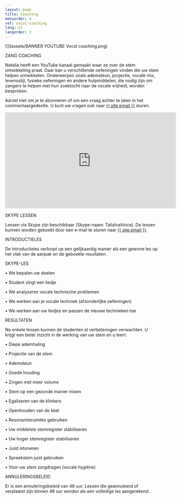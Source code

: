 ```yaml
---
layout: page
title: Coaching
menuorder: 4
ref: vocal-coaching
lang: nl
langorder: 3
---
```


![](assets/BANNER YOUTUBE Vocal coaching.png)

ZANG COACHING 

Natalia heeft een YouTube kanaal gemaakt waar ze over de stem ontwikkeling praat. Daar kan u verschillende oefeningen vinden die uw stem helpen ontwikkelen. Onderwerpen zoals ademsteun, projectie, vocale mix, levensstijl, fysieke oefeningen en andere hulpmiddelen, die nodig zijn om zangers te helpen met hun zoektocht naar de vocale vrijheid, worden besproken.

Aarzel niet om je te abonneren of om een vraag achter te laten in het commentaargedeelte. U kunt uw vragen ook naar <a href="mailto:{{ site.email }}">{{ site.email }}</a> sturen.

<iframe width="560" height="315" src="https://www.youtube.com/embed/bNK8kpnJadM" frameborder="0" allow="autoplay; encrypted-media" allowfullscreen></iframe>

SKYPE LESSEN

Lessen via Skype zijn beschikbaar (Skype-naam: TaliaIvaVoice). De lessen kunnen worden geboekt door een e-mail te sturen naar <a href="mailto:{{ site.email }}">{{ site.email }}</a>.


INTRODUCTIELES

De introductieles verloopt op een gelijkaardig manier als een gewone les op het vlak van de aanpak en de geboekte resultaten. 


SKYPE-LES

•	We bepalen uw doelen

•	Student zingt een liedje

•	We analyseren vocale technische problemen

•	We werken aan je vocale techniek (afzonderlijke oefeningen)

•	We werken aan uw liedjes en passen de nieuwe technieken toe


RESULTATEN

Na enkele lessen kunnen de studenten al verbeteringen verwachten. U krijgt een beter inzicht in de werking van uw stem en u leert:

•	Diepe ademhaling

•	Projectie van de stem

•	Ademsteun

•	Goede houding

•	Zingen met meer volume

•	Stem op een gezonde manier mixen

•	Egaliseren van de klinkers

•	Openhouden van de keel

•	Resonantieruimtes gebruiken

•	Uw middelste stemregister stabiliseren

•	Uw hoger stemregister stabiliseren

•	Juist intoneren

•	Spreekstem juist gebruiken

•	Voor uw stem zorgdragen (vocale hygiëne)


ANNULERINGSBELEID

Er is een annuleringsbeleid van 48 uur. Lessen die geannuleerd of verplaatst zijn binnen 48 uur worden als een volledige les aangerekend.






